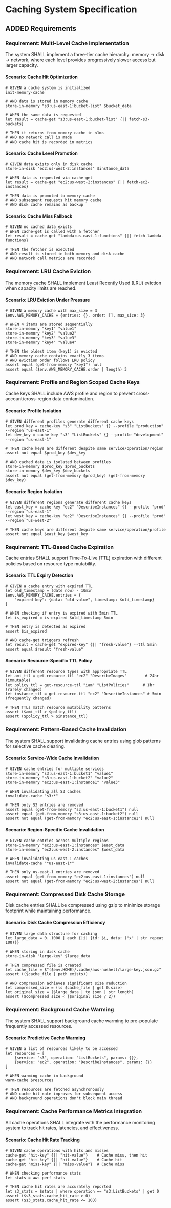 # Caching System Specification

## ADDED Requirements

### Requirement: Multi-Level Cache Implementation
The system SHALL implement a three-tier cache hierarchy: memory → disk → network, where each level provides progressively slower access but larger capacity.

#### Scenario: Cache Hit Optimization
```nushell
# GIVEN a cache system is initialized
init-memory-cache

# AND data is stored in memory cache
store-in-memory "s3:us-east-1:bucket-list" $bucket_data

# WHEN the same data is requested
let result = cache-get "s3:us-east-1:bucket-list" {|| fetch-s3-buckets}

# THEN it returns from memory cache in <1ms
# AND no network call is made
# AND cache hit is recorded in metrics
```

#### Scenario: Cache Level Promotion
```nushell
# GIVEN data exists only in disk cache
store-in-disk "ec2:us-west-2:instances" $instance_data

# WHEN data is requested via cache-get
let result = cache-get "ec2:us-west-2:instances" {|| fetch-ec2-instances}

# THEN data is promoted to memory cache
# AND subsequent requests hit memory cache
# AND disk cache remains as backup
```

#### Scenario: Cache Miss Fallback
```nushell  
# GIVEN no cached data exists
# WHEN cache-get is called with a fetcher
let result = cache-get "lambda:us-east-1:functions" {|| fetch-lambda-functions}

# THEN the fetcher is executed
# AND result is stored in both memory and disk cache
# AND network call metrics are recorded
```

### Requirement: LRU Cache Eviction
The memory cache SHALL implement Least Recently Used (LRU) eviction when capacity limits are reached.

#### Scenario: LRU Eviction Under Pressure
```nushell
# GIVEN a memory cache with max_size = 3
$env.AWS_MEMORY_CACHE = {entries: {}, order: [], max_size: 3}

# WHEN 4 items are stored sequentially
store-in-memory "key1" "value1"
store-in-memory "key2" "value2" 
store-in-memory "key3" "value3"
store-in-memory "key4" "value4"

# THEN the oldest item (key1) is evicted
# AND memory cache contains exactly 3 items
# AND eviction order follows LRU policy
assert equal (get-from-memory "key1") null
assert equal ($env.AWS_MEMORY_CACHE.order | length) 3
```

### Requirement: Profile and Region Scoped Cache Keys
Cache keys SHALL include AWS profile and region to prevent cross-account/cross-region data contamination.

#### Scenario: Profile Isolation
```nushell
# GIVEN different profiles generate different cache keys
let prod_key = cache-key "s3" "ListBuckets" {} --profile "production" --region "us-east-1"
let dev_key = cache-key "s3" "ListBuckets" {} --profile "development" --region "us-east-1"

# THEN cache keys are different despite same service/operation/region
assert not equal $prod_key $dev_key

# AND cached data is isolated between profiles
store-in-memory $prod_key $prod_buckets
store-in-memory $dev_key $dev_buckets
assert not equal (get-from-memory $prod_key) (get-from-memory $dev_key)
```

#### Scenario: Region Isolation  
```nushell
# GIVEN different regions generate different cache keys
let east_key = cache-key "ec2" "DescribeInstances" {} --profile "prod" --region "us-east-1"  
let west_key = cache-key "ec2" "DescribeInstances" {} --profile "prod" --region "us-west-2"

# THEN cache keys are different despite same service/operation/profile
assert not equal $east_key $west_key
```

### Requirement: TTL-Based Cache Expiration
Cache entries SHALL support Time-To-Live (TTL) expiration with different policies based on resource type mutability.

#### Scenario: TTL Expiry Detection
```nushell
# GIVEN a cache entry with expired TTL
let old_timestamp = (date now) - 10min
$env.AWS_MEMORY_CACHE.entries = {
    "expired-key": {data: "old-value", timestamp: $old_timestamp}
}

# WHEN checking if entry is expired with 5min TTL
let is_expired = is-expired $old_timestamp 5min

# THEN entry is detected as expired
assert $is_expired

# AND cache-get triggers refresh
let result = cache-get "expired-key" {|| "fresh-value"} --ttl 5min
assert equal $result "fresh-value"
```

#### Scenario: Resource-Specific TTL Policy
```nushell
# GIVEN different resource types with appropriate TTL
let ami_ttl = get-resource-ttl "ec2" "DescribeImages"        # 24hr (immutable)
let policy_ttl = get-resource-ttl "iam" "ListPolicies"      # 1hr (rarely changed)  
let instance_ttl = get-resource-ttl "ec2" "DescribeInstances" # 5min (frequently changed)

# THEN TTLs match resource mutability patterns
assert ($ami_ttl > $policy_ttl)
assert ($policy_ttl > $instance_ttl)
```

### Requirement: Pattern-Based Cache Invalidation
The system SHALL support invalidating cache entries using glob patterns for selective cache clearing.

#### Scenario: Service-Wide Cache Invalidation
```nushell
# GIVEN cache entries for multiple services
store-in-memory "s3:us-east-1:bucket1" "value1"
store-in-memory "s3:us-east-1:bucket2" "value2"
store-in-memory "ec2:us-east-1:instance1" "value3"

# WHEN invalidating all S3 caches
invalidate-cache "s3:*"

# THEN only S3 entries are removed
assert equal (get-from-memory "s3:us-east-1:bucket1") null
assert equal (get-from-memory "s3:us-east-1:bucket2") null
assert not equal (get-from-memory "ec2:us-east-1:instance1") null
```

#### Scenario: Region-Specific Cache Invalidation
```nushell  
# GIVEN cache entries across multiple regions
store-in-memory "ec2:us-east-1:instances" $east_data
store-in-memory "ec2:us-west-2:instances" $west_data

# WHEN invalidating us-east-1 caches
invalidate-cache "*us-east-1*"

# THEN only us-east-1 entries are removed
assert equal (get-from-memory "ec2:us-east-1:instances") null
assert not equal (get-from-memory "ec2:us-west-2:instances") null
```

### Requirement: Compressed Disk Cache Storage
Disk cache entries SHALL be compressed using gzip to minimize storage footprint while maintaining performance.

#### Scenario: Disk Cache Compression Efficiency
```nushell
# GIVEN large data structure for caching
let large_data = 0..1000 | each {|i| {id: $i, data: ("x" | str repeat 100)}}

# WHEN storing in disk cache
store-in-disk "large-key" $large_data

# THEN compressed file is created
let cache_file = $"($env.HOME)/.cache/aws-nushell/large-key.json.gz"
assert (($cache_file | path exists))

# AND compression achieves significant size reduction
let compressed_size = (ls $cache_file | get 0.size)
let original_size = ($large_data | to json | str length)
assert ($compressed_size < ($original_size / 2))
```

### Requirement: Background Cache Warming
The system SHALL support background cache warming to pre-populate frequently accessed resources.

#### Scenario: Predictive Cache Warming
```nushell
# GIVEN a list of resources likely to be accessed
let resources = [
    {service: "s3", operation: "ListBuckets", params: {}},
    {service: "ec2", operation: "DescribeInstances", params: {}}
]

# WHEN warming cache in background
warm-cache $resources

# THEN resources are fetched asynchronously
# AND cache hit rate improves for subsequent access
# AND background operations don't block main thread
```

### Requirement: Cache Performance Metrics Integration
All cache operations SHALL integrate with the performance monitoring system to track hit rates, latencies, and effectiveness.

#### Scenario: Cache Hit Rate Tracking
```nushell
# GIVEN cache operations with hits and misses
cache-get "hit-key" {|| "hit-value"}    # Cache miss, then hit
cache-get "hit-key" {|| "hit-value"}    # Cache hit
cache-get "miss-key" {|| "miss-value"}  # Cache miss

# WHEN checking performance stats
let stats = aws perf stats

# THEN cache hit rates are accurately reported
let s3_stats = $stats | where operation == "s3:ListBuckets" | get 0
assert ($s3_stats.cache_hit_rate > 0)
assert ($s3_stats.cache_hit_rate <= 100)
```
